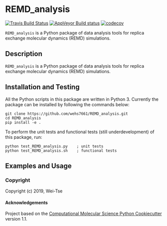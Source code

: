 REMD_analysis
==============================
[//]: # (Badges)
[![Travis Build Status](https://travis-ci.com/REPLACE_WITH_OWNER_ACCOUNT/REMD_analysis.svg?branch=master)](https://travis-ci.com/REPLACE_WITH_OWNER_ACCOUNT/REMD_analysis)
[![AppVeyor Build status](https://ci.appveyor.com/api/projects/status/REPLACE_WITH_APPVEYOR_LINK/branch/master?svg=true)](https://ci.appveyor.com/project/REPLACE_WITH_OWNER_ACCOUNT/REMD_analysis/branch/master)
[![codecov](https://codecov.io/gh/REPLACE_WITH_OWNER_ACCOUNT/REMD_analysis/branch/master/graph/badge.svg)](https://codecov.io/gh/REPLACE_WITH_OWNER_ACCOUNT/REMD_analysis/branch/master)

`REMD_analysis` is a Python package of data analysis tools for replica exchange molecular dynamics (REMD) simulations.

## Description
`REMD_analysis` is a Python package of data analysis tools for replica exchange molecular dynamics (REMD) simulations.

## Installation and Testing
All the Python scripts in this package are written in Python 3. Currently the package can be installed by following the commands below:
```
git clone https://github.com/wehs7661/REMD_analysis.git
cd REMD_analysis
pip install -e .
```
To perform the unit tests and functional tests (still underdevelopment) of this package, run:
```
python test_REMD_analysis.py    ; unit tests
python test_REMD_analysis.sh    ; functional tests
```

## Examples and Usage




### Copyright

Copyright (c) 2019, Wei-Tse


#### Acknowledgements
 
Project based on the 
[Computational Molecular Science Python Cookiecutter](https://github.com/molssi/cookiecutter-cms) version 1.1.
